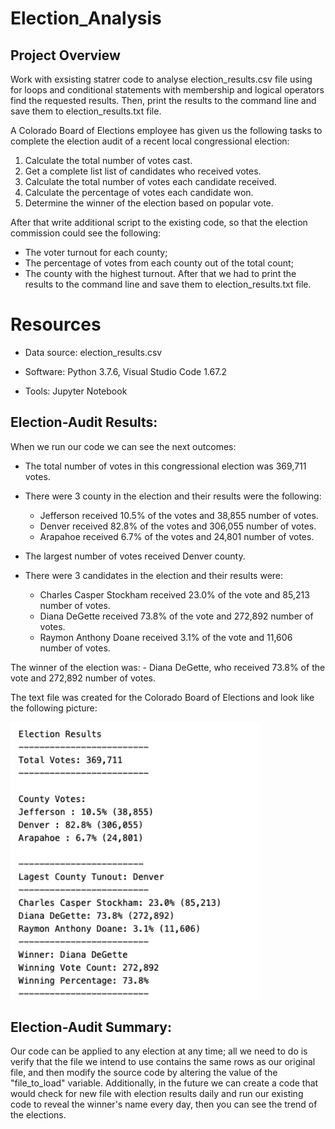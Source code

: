 # Election_Analysis

## Project Overview

Work with exsisting statrer code to analyse election_results.csv file using for loops and conditional statements with membership and logical operators find the requested results. Then, print the results to the command line and save them to election_results.txt file.

A Colorado Board of Elections employee has given us the following tasks to complete the election audit of a recent local congressional election:

1. Calculate the total number of votes cast.
2. Get a complete list list of candidates who received votes.
3. Calculate the total number of votes each candidate received.
4. Calculate the percentage of votes each candidate won.
5. Determine the winner of the election based on popular vote.

After that write additional script to the existing code, so that the election commission could see the following:
- The voter turnout for each county;
- The percentage of votes from each county out of the total count;
- The county with the highest turnout.
After that we had to print the results to the command line and save them to election_results.txt file.

# Resources
- Data source: election_results.csv

- Software: Python 3.7.6, Visual Studio Code 1.67.2

- Tools: Jupyter Notebook

## Election-Audit Results:

When we run our code we can see the next outcomes:
- The total number of votes in this congressional election was 369,711 votes.
- There were 3 county in the election and their results were the following:
    
    - Jefferson received 10.5% of the votes and 38,855 number of votes.
    - Denver received 82.8% of the votes and 306,055 number of votes.
    - Arapahoe received 6.7% of the votes and 24,801 number of votes.
    
- The largest number of votes received Denver county.

- There were 3 candidates in the election and their results were:
    - Charles Casper Stockham received 23.0% of the vote and 85,213 number of votes.
    - Diana DeGette received 73.8% of the vote and 272,892 number of votes.
    - Raymon Anthony Doane received 3.1% of the vote and 11,606 number of votes.
    
The winner of the election was:
    - Diana DeGette, who received 73.8% of the vote and 272,892 number of votes.
    
The text file was created for the Colorado Board of Elections and look like the following picture:

<img src= "analysis/election results.png" width = "400">    

## Election-Audit Summary:

Our code can be applied to any election at any time; all we need to do is verify that the file we intend to use contains the same rows as our original 
file, and then modify the source code by altering the value of the "file_to_load" variable.
Additionally, in the future we can create a code that would check for new file with election results daily and run our existing code to reveal the winner's name every day, then you can see the trend of the elections.

    
